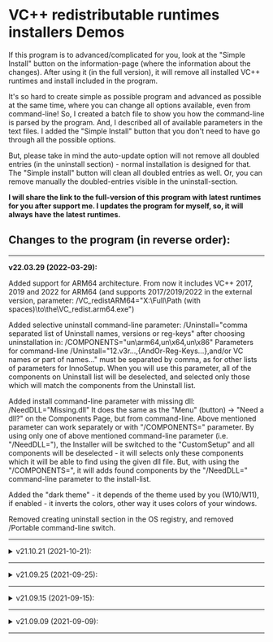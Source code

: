 # VC++ redistributable runtimes installers Demos

If this  program is to advanced/complicated for you, look at the "Simple Install" button on the information-page (where the information about the changes). After using it (in the full version), it will remove all installed VC++ runtimes and install included in the program.

It's so hard to create simple as possible program and advanced as possible at the same time, where you can change all options available, even from command-line! So, I created a batch file to show you how the command-line is parsed by the program. And, I described all of available parameters in the text files.
I added the "Simple Install" button that you don't need to have go through all the possible options.

But, please take in mind the auto-update option will not remove all doubled entries (in the uninstall section) - normal installation is designed for that. The "Simple install" button will clean all doubled entries as well. Or, you can remove manually the doubled-entries visible in the uninstall-section.

**I will share the link to the full-version of this program with latest runtimes for you after support me. I updates the program for myself, so, it will always have the latest runtimes.**

## Changes to the program (in reverse order):

---

**v22.03.29 (2022-03-29):**

Added support for ARM64 architecture. From now it includes VC++ 2017, 2019 and 2022 for ARM64 (and supports 2017/2019/2022 in the external version, parameter: /VC_redistARM64="X:\Full\Path (with spaces)\to\the\VC_redist.arm64.exe")

Added selective uninstall command-line parameter:
/Uninstall="comma separated list of Uninstall names, versions or reg-keys"
after choosing uninstallation in:
/COMPONENTS="un\arm64,un\x64,un\x86"
Parameters for command-line /Uninstall="12.v3r...,{AndOr-Reg-Keys...},and/or VC names or part of names..." must be separated by comma, as for other lists of parameters for InnoSetup. When you will use this parameter, all of the components on Uninstall list will be deselected, and selected only those which will match the components from the Uninstall list.

Added install command-line parameter with missing dll:
/NeedDLL="Missing.dll"
It does the same as the "Menu" (button) -> "Need a dll?" on the Components Page, but from command-line.
Above mentioned parameter can work separately or with "/COMPONENTS=" parameter.
By using only one of above mentioned command-line parameter (i.e. "/NeedDLL="), the Installer will be switched to the "CustomSetup" and all components will be deselected - it will selects only these components which it will be able to find using the given dll file.
But, with using the "/COMPONENTS=", it will adds found components by the "/NeedDLL=" command-line parameter to the install-list.

Added the "dark theme" - it depends of the theme used by you (W10/W11), if enabled - it inverts the colors, other way it uses colors of your windows.

Removed creating uninstall section in the OS registry, and removed /Portable command-line switch.

---

<details><summary>v21.10.21 (2021-10-21):</summary>

Added the "PreveiewOnTaskBarAW.isi" to show you that my solution works without any problems, so, now you can see preview of the Installer window/messages on the Task-Bar.

</details>

---

<details><summary>v21.09.25 (2021-09-25):</summary>

Updated VC++ 2022 to the latest version.

</details>

---

<details><summary>v21.09.15 (2021-09-15):</summary>

Command line parameter /Portable skips checking for the First Full Uninstall and skips creating uninstall entry in the OS registry.
Please remember that the Auto-Update option does not remove all old runtimes installed, only the last one.
So, to remove all doubled entries in the Uninstall section, you need to Uninstall all of them and Install again.

From now you can use it as standard InnoSetup installer with standard InnoSetup parameters (/TYPE=type name & /COMPONENTS="comma separated list of component names"), or you can use predefined parameters, which can be found in the: "Menu" (button on the Components page) -> "Parameters?" (and click on this button few more times).

And, the installer returns the amount of operations done in the Uninstallation/Installation process as return-code/exit-code. But because InnoSetup internal error-codes are above zero (and I can't change it without recompiling the source code), it returns the amount of operations done below zero.
For example the exit-code 0 in Update (Auto-Update) means that nothing has to be updated, all runtime libraries are in current versions.
And the exit-code -1 means that one operation was done in the Uninstallation and/or Installation process (depends of your choices), and so on...

If your computer has low resources, or weak graphics card, or you are not interested about the MSI log messages. You can add the /Silent command line parameter, which informs the InnoSetup installer to not display the "Microsoft Software Installer" (MSI) log messages on the installing page, which should speed up (a bit) the installing time.

</details>

---

<details><summary>v21.09.09 (2021-09-09):</summary>

I completely rebuilt the entire installer and added VC++ runtimes 2022.

If you select VC++ version 2022 for install, or you use command line parameter /SelectVcVersion="2022", and you will specify components to install in the /COMPONENTS="x64\2015\additional,x86\2017\minimum" (for example), the installer will replace the "2015" and "2017" for selected VC++ version, i.e. "2022", and will select correct components for install.
The same if you select another VC++ version for install and you select different components to install than the selected VC++, in the group of 2015, 2017, 2019 and 2022.
</details>

---
